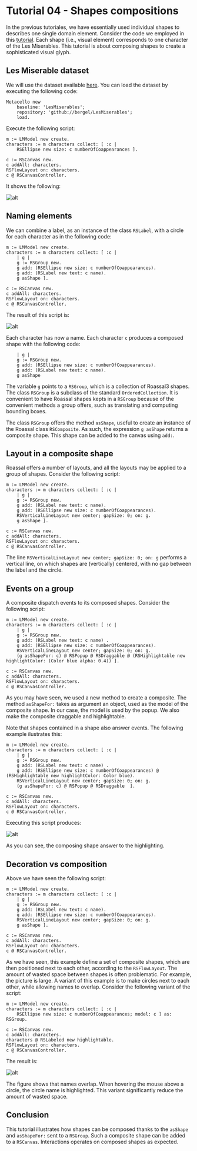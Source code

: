# Tutorial 04 - Shapes compositions

In the previous tutoriales, we have essentially used individual shapes to describes one single domain element. Consider the code we employed in this [tutorial](https://github.com/ObjectProfile/Roassal3/blob/master/LesMiserables.md). Each shape (i.e., visual element) corresponds to one character of the Les Miserables. This tutorial is about composing shapes to create a sophisticated visual glyph.

## Les Miserable dataset

We will use the dataset available [here](https://github.com/bergel/LesMiserables). You can load the dataset by executing the following code:

```Smalltalk
Metacello new
    baseline: 'LesMiserables';
    repository: 'github://bergel/LesMiserables';
    load.
```

Execute the following script:

```Smalltalk
m := LMModel new create.
characters := m characters collect: [ :c | 
	RSEllipse new size: c numberOfCoappearances ].

c := RSCanvas new.
c addAll: characters.
RSFlowLayout on: characters.
c @ RSCanvasController.
```

It shows the following:

![alt](screenshots/Tutorial04-Compositing01.png)


## Naming elements

We can combine a label, as an instance of the class `RSLabel`, with a circle for each character as in the following code:

```Smalltalk
m := LMModel new create.
characters := m characters collect: [ :c | 
	| g |
	g := RSGroup new.
	g add: (RSEllipse new size: c numberOfCoappearances).
	g add: (RSLabel new text: c name).
	g asShape ].

c := RSCanvas new.
c addAll: characters.
RSFlowLayout on: characters.
c @ RSCanvasController.
```

The result of this script is:

![alt](screenshots/Tutorial04-Compositing02.png)


Each character has now a name. Each character `c` produces a composed shape with the following code: 
```Smalltalk
	| g |
	g := RSGroup new.
	g add: (RSEllipse new size: c numberOfCoappearances).
	g add: (RSLabel new text: c name).
	g asShape
```

The variable `g` points to a `RSGroup`, which is a collection of Roassal3 shapes. The class `RSGroup` is a subclass of the standard `OrderedCollection`. It is convenient to have Roassal shapes kepts in a `RSGroup` because of the convenient methods a group offers, such as translating and computing bounding boxes.

The class `RSGroup` offers the method `asShape`, useful to create an instance of the Roassal class `RSComposite`. As such, the expression `g asShape` returns a composite shape. This shape can be added to the canvas using `add:`. 


## Layout in a composite shape

Roassal offers a number of layouts, and all the layouts may be applied to a group of shapes. Consider the following script:

```Smalltalk
m := LMModel new create.
characters := m characters collect: [ :c | 
	| g |
	g := RSGroup new.
	g add: (RSLabel new text: c name).
	g add: (RSEllipse new size: c numberOfCoappearances).
	RSVerticalLineLayout new center; gapSize: 0; on: g.
	g asShape ].

c := RSCanvas new.
c addAll: characters.
RSFlowLayout on: characters.
c @ RSCanvasController.
```

The line `RSVerticalLineLayout new center; gapSize: 0; on: g` performs a vertical line, on which shapes are (vertically) centered, with no gap between the label and the circle.


## Events on a group

A composite dispatch events to its composed shapes. Consider the following script:

```Smalltalk
m := LMModel new create.
characters := m characters collect: [ :c | 
	| g |
	g := RSGroup new.
	g add: (RSLabel new text: c name) .
	g add: (RSEllipse new size: c numberOfCoappearances).
	RSVerticalLineLayout new center; gapSize: 0; on: g.
	(g asShapeFor: c) @ RSPopup @ RSDraggable @ (RSHighlightable new highlightColor: (Color blue alpha: 0.4)) ].

c := RSCanvas new.
c addAll: characters.
RSFlowLayout on: characters.
c @ RSCanvasController.
```

As you may have seen, we used a new method to create a composite. The method `asShapeFor:` takes as argument an object, used as the model of the composite shape. In our case, the model is used by the popup. We also make the composite draggable and highlightable. 

Note that shapes contained in a shape also answer events. The following example ilustrates this:


```Smalltalk
m := LMModel new create.
characters := m characters collect: [ :c | 
	| g |
	g := RSGroup new.
	g add: (RSLabel new text: c name) .
	g add: (RSEllipse new size: c numberOfCoappearances) @ (RSHighlightable new highlightColor: Color blue).
	RSVerticalLineLayout new center; gapSize: 0; on: g.
	(g asShapeFor: c) @ RSPopup @ RSDraggable  ].

c := RSCanvas new.
c addAll: characters.
RSFlowLayout on: characters.
c @ RSCanvasController.
```

Executing this script produces:

![alt](screenshots/Tutorial04-Compositing03.png)

As you can see, the composing shape answer to the highlighting.

## Decoration vs composition

Above we have seen the following script:

```Smalltalk
m := LMModel new create.
characters := m characters collect: [ :c | 
	| g |
	g := RSGroup new.
	g add: (RSLabel new text: c name).
	g add: (RSEllipse new size: c numberOfCoappearances).
	RSVerticalLineLayout new center; gapSize: 0; on: g.
	g asShape ].

c := RSCanvas new.
c addAll: characters.
RSFlowLayout on: characters.
c @ RSCanvasController.
```

As we have seen, this example define a set of composite shapes, which are then positioned next to each other, according to the `RSFlowLayout`. The amount of wasted space between shapes is often problematic. For example, the picture is large. A variant of this example is to make circles next to each other, while allowing names to overlap. Consider the following variant of the script:

```Smalltalk
m := LMModel new create.
characters := m characters collect: [ :c | 
	RSEllipse new size: c numberOfCoappearances; model: c ] as: RSGroup.

c := RSCanvas new.
c addAll: characters.
characters @ RSLabeled new highlightable.
RSFlowLayout on: characters.
c @ RSCanvasController.
```

The result is:

![alt](screenshots/Tutorial04-Compositing04.png)

The figure shows that names overlap. When hovering the mouse above a circle, the circle name is highlighted. This variant significantly reduce the amount of wasted space.

## Conclusion

This tutorial illustrates how shapes can be composed thanks to the `asShape` and `asShapeFor:` sent to a `RSGroup`. Such a composite shape can be added to a `RSCanvas`. Interactions operates on composed shapes as expected.

